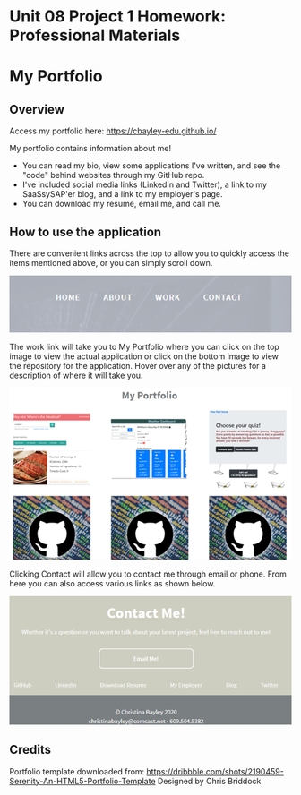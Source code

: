 # Unit 08 Project 1 Homework: Professional Materials
# My Portfolio

## Overview

Access my portfolio here: https://cbayley-edu.github.io/

My portfolio contains information about me!  
  * You can read my bio, view some applications I've written, and see the "code" behind websites through my GitHub repo. 
  * I've included social media links (LinkedIn and Twitter), a link to my SaaSsySAP'er blog, and a link to my employer's page.
  * You can download my resume, email me, and call me.

## How to use the application

There are convenient links across the top to allow you to quickly access the items mentioned above, or you can simply scroll down.

![navigation](./assets/img/readme-imgs/nav-bar.png)

The work link will take you to My Portfolio where you can click on the top image to view the actual application or click on the bottom image to view the repository for the application. Hover over any of the pictures for a description of where it will take you.

![my portfolio](./assets/img/readme-imgs/my-portfolio.png)

Clicking Contact will allow you to contact me through email or phone. From here you can also access various links as shown below.

![contact me and links](./assets/img/readme-imgs/contact-me-and-links.png)

## Credits

Portfolio template downloaded from: https://dribbble.com/shots/2190459-Serenity-An-HTML5-Portfolio-Template
Designed by Chris Briddock
